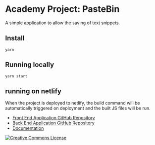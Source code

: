 # Academy Project: PasteBin

A simple application to allow the saving of text snippets.

## Install

`yarn`

## Running locally

`yarn start`

## running on netlify

When the project is deployed to netlify, the build command will be automatically triggered on deployment and the built JS files will be run.

- <a href="https://github.com/ed-halliwell/pastebin-front-end">Front End Application GitHub Repository</a>
- <a href="https://github.com/ed-halliwell/pastebin-back-end">Back End Application GitHub Repository</a>
- <a href="https://www.notion.so/weareacademy/Team-C3A3-PasteBin-Project-1-23f250347b0245a0a3c8afe99ca9287b#ab0b3902784b426ca25c35b8b831c564">Documentation</a>

<a rel="license" href="http://creativecommons.org/licenses/by-nc-nd/4.0/"><img alt="Creative Commons License" style="border-width:0" src="https://i.creativecommons.org/l/by-nc-nd/4.0/88x31.png" /></a>

